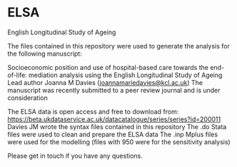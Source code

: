 # ELSA
English Longitudinal Study of Ageing

The files contained in this repository were used to generate the analysis for the following manuscript:

Socioeconomic position and use of hospital-based care towards the end-of-life: mediation analysis using the English Longitudinal Study of Ageing
Lead author Joanna M Davies (joannamariedavies@kcl.ac.uk)
The manuscript was recently submitted to a peer review journal and is under consideration

The ELSA data is open access and free to download from: https://beta.ukdataservice.ac.uk/datacatalogue/series/series?id=200011
Davies JM wrote the syntax files contained in this repository
The .do Stata files were used to clean and prepare the ELSA data
The .inp Mplus files were used for the modelling (files with 950 were for the sensitivity analysis)

Please get in touch if you have any questions.
